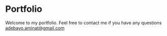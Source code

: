 # Portfolio
Welcome to my portfolio. Feel free to contact me if you have any questions adebayo.aminat@gmail.com